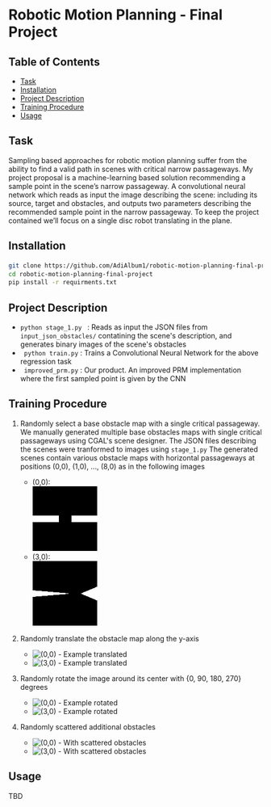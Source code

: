 # Robotic Motion Planning - Final Project

## Table of Contents

- [Task](#task)
- [Installation](#installation)
- [Project Description](#project_description)
- [Training Procedure](#training_procedure)
- [Usage](#usage)

## Task
Sampling based approaches for robotic motion planning suffer from the ability to find a valid path in scenes with critical narrow passageways. My project proposal is a machine-learning based solution recommending a sample point in the scene’s narrow passageway.
A convolutional neural network which reads as input the image describing the scene: including its source, target and obstacles, and outputs two parameters describing the recommended sample point in the narrow passageway.
To keep the project contained we’ll focus on a single disc robot translating in the plane.

## Installation
```sh
git clone https://github.com/AdiAlbum1/robotic-motion-planning-final-project
cd robotic-motion-planning-final-project
pip install -r requirments.txt
```

## Project Description
- ```python stage_1.py ``` : Reads as input the JSON files from ```input_json_obstacles/``` contatining the scene's description, and generates binary images of the scene's obstacles
- ``` python train.py``` : Trains a Convolutional Neural Network for the above regression task
- ``` improved_prm.py``` : Our product. An improved PRM implementation where the first sampled point is given by the CNN

## Training Procedure
1. Randomly select a base obstacle map with a single critical passageway.
   <br>We manually generated multiple base obstacles maps with single critical passageways using CGAL's scene designer.
   The JSON files describing the scenes were tranformed to images using ```stage_1.py```
   The generated scenes contain various obstacle maps with horizontal passageways at positions (0,0), (1,0), ..., (8,0)
   as in the following images
    * (0,0):
    <br>![(0,0) - Example](samples/base_(0,0).png)
    * (3,0):
    <br>![(3,0) - Example](samples/base_(3,0).png)

2. Randomly translate the obstacle map along the y-axis
    * ![(0,0) - Example translated](samples/base_(0,0)\_translated.png)
    * ![(3,0) - Example translated](samples/base_(3,0)\_translated.png)

3. Randomly rotate the image around its center with {0, 90, 180, 270} degrees
    * ![(0,0) - Example rotated](samples/base_(0,0)\_rotated.png)
    * ![(3,0) - Example rotated](samples/base_(3,0)\_rotated.png)

4. Randomly scattered additional obstacles
    * ![(0,0) - With scattered obstacles](samples/base_(0,0)\_with_obstacles.png)
    * ![(3,0) - With scattered obstacles](samples/base_(3,0)\_with_obstacles.png)

## Usage
TBD